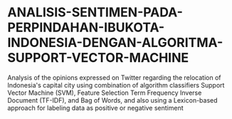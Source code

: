 # ANALISIS-SENTIMEN-PADA-PERPINDAHAN-IBUKOTA-INDONESIA-DENGAN-ALGORITMA-SUPPORT-VECTOR-MACHINE
Analysis of the opinions expressed on Twitter regarding the relocation of Indonesia's capital city using combination of algorithm classifiers Support Vector Machine (SVM), Feature Selection Term Frequency Inverse Document (TF-IDF), and Bag of Words, and also using a Lexicon-based approach for labeling data as positive or negative sentiment
